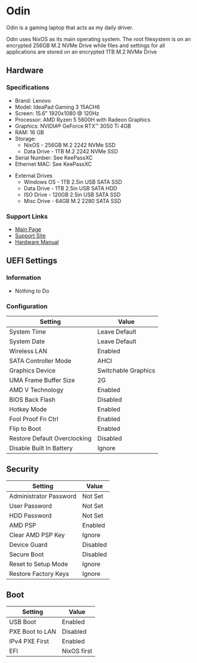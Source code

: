 # Odin

Odin is a gaming laptop that acts as my daily driver.

Odin uses NixOS as its main operating system. The root filesystem is on an encrypted 256GB M.2 NVMe Drive while files and settings for all applications are stored on an encrypted 1TB M.2 NVMe Drive

## Hardware

### Specifications

- Brand: Lenovo
- Model: IdeaPad Gaming 3 15ACH6
- Screen: 15.6" 1920x1080 @ 120Hz
- Processor: AMD Ryzen 5 5600H with Radeon Graphics
- Graphics: NVIDIA® GeForce RTX™ 3050 Ti 4GB
- RAM: 16 GB
- Storage:
  - NixOS             - 256GB M.2 2242 NVMe SSD
  - Data Drive        - 1TB M.2 2242 NVMe SSD
- Serial Number: See KeePassXC
- Ethernet MAC: See KeePassXC

* External Drives
  * Windows OS    - 1TB 2.5in USB SATA SSD
  * Data Drive    - 1TB 2.5in USB SATA HDD
  * ISO Drive     - 120GB 2.5in USB SATA SSD
  * Misc Drive    - 64GB M.2 2280 SATA SSD

### Support Links

- [Main Page](https://www.lenovo.com/us/en/p/laptops/ideapad/ideapad-gaming-laptops/gaming-3-gen-6-(15-amd)/wmd00000479)
- [Support Site](https://pcsupport.lenovo.com/us/en/products/laptops-and-netbooks/gaming-series/ideapad-gaming-3-15ach6/82k2/82k201xcus)
- [Hardware Manual](https://download.lenovo.com/consumer/mobiles_pub/ideapad_gaming3_hmm_v1.1.pdf)

## UEFI Settings

### Information

* Nothing to Do

### Configuration

| Setting                      | Value               |
| ---------------------------- | ------------------- |
| System Time                  | Leave Default       |
| System Date                  | Leave Default       |
| Wireless LAN                 | Enabled             |
| SATA Controller Mode         | AHCI                |
| Graphics Device              | Switchable Graphics |
| UMA Frame Buffer Size        | 2G                  |
| AMD V Technology             | Enabled             |
| BIOS Back Flash              | Disabled            |
| Hotkey Mode                  | Enabled             |
| Fool Proof Fn Ctrl           | Enabled             |
| Flip to Boot                 | Enabled             |
| Restore Default Overclocking | Disabled            |
| Disable Built In Battery     | Ignore              |

## Security

| Setting                | Value    |
| ---------------------- | -------- |
| Administrator Password | Not Set  |
| User Password          | Not Set  |
| HDD Password           | Not Set  |
| AMD PSP                | Enabled  |
| Clear AMD PSP Key      | Ignore   |
| Device Guard           | Disabled |
| Secure Boot            | Disabled |
| Reset to Setup Mode    | Ignore   |
| Restore Factory Keys   | Ignore   |

## Boot

| Setting         | Value       |
| --------------- | ----------- |
| USB Boot        | Enabled     |
| PXE Boot to LAN | Disabled    |
| IPv4 PXE First  | Enabled     |
| EFI             | NixOS first |
